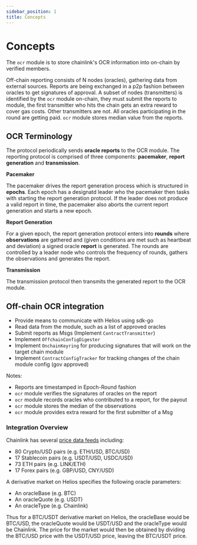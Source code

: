 ```yaml
---
sidebar_position: 1
title: Concepts
---
```


# Concepts

The `ocr` module is to store chainlink's OCR information into on-chain by verified members.

Off-chain reporting consists of N nodes (oracles), gathering data from external sources. Reports are being exchanged in a p2p fashion between oracles to get signatures of approval. A subset of nodes (transmitters) is identified by the `ocr` module on-chain, they must submit the reports to module, the first transmitter who hits the chain gets an extra reward to cover gas costs. Other transmitters are not. All oracles participating in the round are getting paid. `ocr` module stores median value from the reports.

## OCR Terminology

The protocol periodically sends **oracle reports** to the OCR module. The reporting protocol is comprised of three components: **pacemaker**, **report generation** and **transmission**. 

**Pacemaker**

The pacemaker drives the report generation process which is structured in **epochs**. Each epoch has a designatd leader who the pacemaker then tasks with starting the report generation protocol. If the leader does not produce a valid report in time, the pacemaker also aborts the current report generation and starts a new epoch. 

**Report Generation**

For a given epoch, the report generation protocol enters into **rounds** where **observations** are gathered and (given conditions are met such as heartbeat and deviation) a signed oracle **report** is generated. The rounds are controlled by a leader node who controls the frequency of rounds, gathers the observations and generates the report. 

**Transmission**

The transmission protocol then transmits the generated report to the OCR module.

## Off-chain OCR integration

- Provide means to communicate with Helios using sdk-go
- Read data from the module, such as a list of approved oracles
- Submit reports as Msgs (Implement `ContractTransmitter`)
- Implement `OffchainConfigDigester`
- Implement `OnchainKeyring` for producing signatures that will work on the target chain module
- Implement `ContractConfigTracker` for tracking changes of the chain module config (gov approved)

Notes:

- Reports are timestamped in Epoch-Round fashion
- `ocr` module verifies the signatures of oracles on the report
- `ocr` module records oracles who contributed to a report, for the payout
- `ocr` module stores the median of the observations
- `ocr` module provides extra reward for the first submitter of a Msg

### Integration Overview

Chainlink has several [price data feeds](https://data.chain.link/ethereum/mainnet/stablecoins) including:

- 80 Crypto/USD pairs (e.g. ETH/USD, BTC/USD)
- 17 Stablecoin pairs (e.g. USDT/USD, USDC/USD)
- 73 ETH pairs (e.g. LINK/ETH)
- 17 Forex pairs (e.g. GBP/USD, CNY/USD)

A derivative market on Helios specifies the following oracle parameters:

- An oracleBase (e.g. BTC)
- An oracleQuote (e.g. USDT)
- An oracleType (e.g. Chainlink)

Thus for a BTC/USDT derivative market on Helios, the oracleBase would be BTC/USD, the oracleQuote would be USDT/USD and the oracleType would be Chainlink. The price for the market would then be obtained by dividing the BTC/USD price with the USDT/USD price, leaving the BTC/USDT price.
